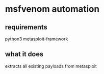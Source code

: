 # msfvenom automation

## requirements
python3
metasploit-framework

## what it does
extracts all existing payloads from metasploit
